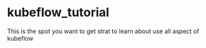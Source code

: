 # kubeflow_tutorial
This is the spot you want to get strat to learn about use all aspect of kubeflow
